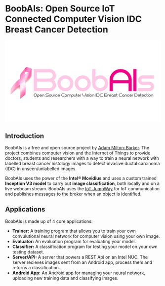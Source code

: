 # BoobAIs: Open Source IoT Connected Computer Vision IDC Breast Cancer Detection 

![BoobAIs](images/BoobAIs.jpg)

## Introduction

BoobAIs is a free and open source project by  [Adam Milton-Barker](https://www.adammiltonbarker.com/ "Adam Milton-Barker"). The project combines computer vision and the Internet of Things to provide doctors, students and researchers with a way to train a neural network with labelled breast cancer histology images to detect invasive ductal carcinoma (IDC) in unseen/unlabelled images.

BoobAIs uses the power of the **Intel® Movidius** and uses a custom trained **Inception V3 model** to carry out **image classification**, both locally and on a live webcam stream. BoobAIs uses the [IoT JumpWay](https://iot.techbubbletechnologies.com "IoT JumpWay") for IoT communication and publishes messages to the broker when an object is identified.

## Applications

BoobAIs is made up of 4 core applications:

- **Trainer:** A training program that allows you to train your own convulutional neural network for computer vision using your own image.
- **Evaluator:** An evaluation program for evaluating your model. 
- **Classifier:** A classification program for testing your model on your own testing dataset. 
- **Server/API:** A server that powers a REST Api on an Intel NUC. The server recieves images sent from an Android app, process them and returns a classification. 
- **Android App:** An Android app for managing your neural network, uploading new training data and classifying images. 
